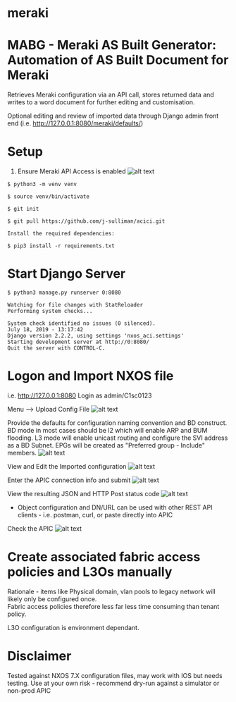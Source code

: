 # meraki

# MABG - Meraki AS Built Generator: Automation of AS Built Document for Meraki
Retrieves Meraki configuration via an API call, stores returned data and writes to a word document for further 
editing and customisation. 

Optional editing and review of imported data through Django admin front end (i.e. http://127.0.0.1:8080/meraki/defaults/)  



# Setup

1) Ensure Meraki API Access is enabled
![alt text](https://github.com/j-sulliman/meraki/AsBuilts/media/Enable-API.png)

```
$ python3 -m venv venv

$ source venv/bin/activate

$ git init

$ git pull https://github.com/j-sulliman/acici.git

Install the required dependencies:

$ pip3 install -r requirements.txt
```

# Start Django Server
```
$ python3 manage.py runserver 0:8080

Watching for file changes with StatReloader
Performing system checks...

System check identified no issues (0 silenced).
July 18, 2019 - 13:17:42
Django version 2.2.2, using settings 'nxos_aci.settings'
Starting development server at http://0:8080/
Quit the server with CONTROL-C.
```

# Logon and Import NXOS file
i.e. http://127.0.0.1:8080
Login as admin/C1sc0123

Menu --> Upload Config File
![alt text](https://github.com/j-sulliman/nxos_to_aci/blob/master/Screen%20Shot%202019-07-18%20at%201.23.58%20PM.png)

Provide the defaults for configuration naming convention and BD construct.  BD mode in most cases should be l2 which will enable ARP and BUM flooding.  L3 mode will enable unicast routing and configure the SVI address as a BD Subnet.  EPGs will be created as "Preferred group - Include" members.
![alt text](https://github.com/j-sulliman/nxos_to_aci/blob/master/Screen%20Shot%202019-07-18%20at%201.26.01%20PM.png)


View and Edit the Imported configuration
![alt text](https://github.com/j-sulliman/nxos_to_aci/blob/master/Screen%20Shot%202019-07-18%20at%201.51.46%20PM.png)
 
Enter the APIC connection info and submit
![alt text](https://github.com/j-sulliman/nxos_to_aci/blob/master/Screen%20Shot%202019-07-18%20at%201.52.47%20PM.png)


View the resulting JSON and HTTP Post status code
![alt text](https://github.com/j-sulliman/nxos_to_aci/blob/master/Screen%20Shot%202019-07-18%20at%201.56.15%20PM.png)
- Object configuration and DN/URL can be used with other REST API clients - i.e. postman, curl, or paste directly into APIC

Check the APIC
![alt text](https://github.com/j-sulliman/nxos_to_aci/blob/master/Screen%20Shot%202019-07-18%20at%201.57.24%20PM.png)

# Create associated fabric access policies and L3Os manually
Rationale - items like Physical domain, vlan pools to legacy network will likely only be configured once.  
Fabric access policies therefore less far less time consuming than tenant policy.

L3O configuration is environment dependant.

# Disclaimer
Tested against NXOS 7.X configuration files, may work with IOS but needs testing.
Use at your own risk - recommend dry-run against a simulator or non-prod APIC
